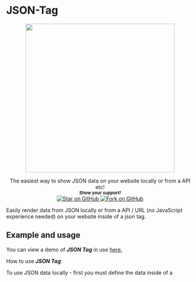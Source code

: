 # JSON-Tag
 
<p align="center">
  <img height="400" src="https://imgur.com/oQgTNF3.png" />
</p>
                                                                     


   <p align="center">
    The easiest way to show JSON data on your website locally or from a API etc!
  
  <br>
  <small> <b><i>Show your support!</i> </b></small>
  <br>
   <a href="https://github.com/MarketingPipeline/Markdown-Tag">
    <img title="Star on GitHub" src="https://img.shields.io/github/stars/MarketingPipeline/Markdown-Tag.svg?style=social&label=Star">
  </a>
  <a href="https://github.com/MarketingPipeline/Markdown-Tag/fork">
    <img title="Fork on GitHub" src="https://img.shields.io/github/forks/MarketingPipeline/Markdown-Tag.svg?style=social&label=Fork">
  </a>
   </p>  



Easily render data from JSON locally or from a API / URL (no JavaScript experience needed) on your website inside of a json tag. 



## Example and usage



You can view a demo of <b><i>JSON Tag</b></i> in use [here.](https://marketingpipeline.github.io/Markdown-Tag)


How to use <b><i>JSON Tag</b></i>:

To use JSON data locally - first you must define the data inside of a  <code><script></code> tag or another JavaScript file that the DOM can access.  


Example JSON data - 

```js
<script>
   let YourJSONData = {
  example: "hello",
  example2: "world"
}; 
</script>
```

Create a ```<json>``` tag with the attribute ```local-json``` with your variable name of the JSON data - then you can access it like so using pure HTML. 

```html
 <json local-json="YourJSONData">@{{example}} @{{example2}}.</json>
````



include this [script](https://github.com/MarketingPipeline/Markdown-Tag/blob/main/markdown-tag.js) at the <b>bottom</b> of your HTML document.
         
    <script src="https://cdn.jsdelivr.net/gh/MarketingPipeline/Markdown-Tag/markdown-tag.js"></script> 

<br>

How to fetch <b><i>JSON data</b></i> from a <b>API / URL</b>:

Instead of using a ```<json>``` tag with the attribute ```local-json``` use ```fetch-json``` with a URL to JSON data.

Note:  fetched JSON data will be returned inside of a nested JSON object called ```json```. 

Example of usage below! 

```html
<json fetch-json="https://randomusesr.me/api/?gender=female&results=10">@{{json.results.1.name.title}} {{#json.results}} Your name is {{name.title}}  <br/>{{/json.results}}</json> 
```

<br>

How to prevent <b>Flash of Unstyled Content</b>:

<b><i>JSON Tag</i></b> adds a <code>json-rendered</code> attribute after the element(s) content(s) has been rendered to HTML. This allows you to style / hide unrendered content until it is rendered however you please (via JavaScript page loader, CSS or etc), here is a basic example of hiding un-rendered content using a <code>:not()</code> CSS selector.

> Note: by default, if an error occurs a <code>json-error</code> attribute will be added to the element. 

```css
json:not([json-rendered]) { display: none }
```


<br>


How to customize <b>Error Messages</b>:

<b><i>JSON Tag</i></b> by default will return any errors inside of the JSON tag. To customize / use your own error message. Simply use a ```error-message``` attribute like the following example below - 

```html
<json error-message="Your Message Here!"></json>
```

<br>

How to handle <b>Errors</b>:

<b><i>JSON Tag</i></b> adds a <code>json-error</code> attribute if the element(s) content(s) has **NOT** been successfully rendered to HTML. This allows you to style / hide unrendered content however you please (via JavaScript, CSS or etc), here is a basic example of hiding un-rendered JSON content using a <code>:has()</code> CSS selector.

```css
json:has(json-error) {
  display:none;
}
```

## Using For Loops

<details>
<summary>
How to use a <b><i>for loop</b></i> with <b>local JSON data</b>:
</summary>

<br>

To use a for loop with local JSON data. Your JSON data must be inside of a nested object - example below.

```js
var data = {"list" : [
   {
       "email": "abc@example.com",
       "name": "abc",
       "date": "05/01/2015"
   },
   {
       "email": "xyz@example.com",
       "name": "xyz",
       "date": "05/01/2015"
   }
]};  

```




You can then access it via object key name like the example below - 

```html
<json local-json="data">{{#list}} Your name is {{name}} and email is {{email}} <br/>{{/list}}
```


</details>

<br>

<details>
<summary>
How to use a <b><i>for loop</b></i> with <b>fetched JSON data</b>:
</summary>
<br>

Note:  fetched JSON data will be returned inside of a nested JSON object called ```json```. - example below.

```js
{
    "json": {
        "list": [
            {
                "email": "abc@example.com",
                "name": "abc",
                "date": "05/01/2015"
            },
            {
                "email": "xyz@example.com",
                "name": "xyz",
                "date": "05/01/2015"
            }
        ]
    }
}
```

You can then access it via object key name like the example below - 

```html
<test fetch-json="https://randomuser.me/api/?gender=female&results=10">{{#json.list}} Your name is {{title}}  <br/>{{/json.list}}</test>
```

</details>


## Handling untrusted content

By default, <b><i>JSON Tag</i></b> does not sanitize the content you provide, since in most use cases the content is trusted.

Any other content provided from user's on your website etc. Should be sanitized before adding it to prevent XSS. 



## Contributing ![GitHub](https://img.shields.io/github/contributors/MarketingPipeline/Markdown-Tag)

Want to improve this? Create a pull request with detailed changes / improvements! If approved you will be added to the list of contributors of this awesome project!


Looking for a task to work on? Check the tasks that need improved in the [to-do](https://github.com/MarketingPipeline/Markdown-Tag/blob/main/.github/U.md) list.


See also the list of
[contributors](https://github.com/MarketingPipeline/Markdown-Tag/graphs/contributors) who
participate in this project.

## License ![GitHub](https://img.shields.io/github/license/MarketingPipeline/markdown-tag)

This project is licensed under the GPL-3.0 License - see the
[LICENSE.md](https://github.com/MarketingPipeline/Markdown-Tag/blob/main/LICENSE) file for
details.

